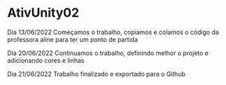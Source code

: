 # AtivUnity02


Dia 13/06/2022
Começamos o trabalho, copiamos e colamos o código da professora aline para ter um ponto de partida

Dia 20/06/2022
Continuamos o trabalho, definindo melhor o projeto e adicionando cores e linhas

Dia 21/06/2022
Trabalho finalizado e exportado para o Github
